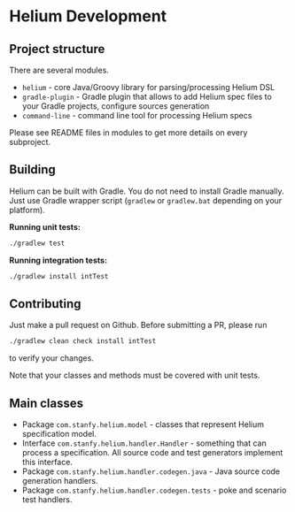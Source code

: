 Helium Development
==================

Project structure
-----------------

There are several modules.
- `helium` - core Java/Groovy library for parsing/processing Helium DSL
- `gradle-plugin` - Gradle plugin that allows to add Helium spec files to your Gradle projects, 
  configure sources generation
- `command-line` - command line tool for processing Helium specs

Please see README files in modules to get more details on every subproject.

Building
--------

Helium can be built with Gradle. You do not need to install Gradle manually. Just use Gradle wrapper script
(`gradlew` or `gradlew.bat` depending on your platform).

**Running unit tests:**
```bash
./gradlew test
```

**Running integration tests:**
```bash
./gradlew install intTest
```

Contributing
------------
Just make a pull request on Github. Before submitting a PR, please run
```bash
./gradlew clean check install intTest
```
to verify your changes.

Note that your classes and methods must be covered with unit tests.

Main classes
------------
- Package `com.stanfy.helium.model` - classes that represent Helium specification model.
- Interface `com.stanfy.helium.handler.Handler` - something that can process a specification.
  All source code and test generators implement this interface.
- Package `com.stanfy.helium.handler.codegen.java` - Java source code generation handlers. 
- Package `com.stanfy.helium.handler.codegen.tests` - poke and scenario test handlers. 
